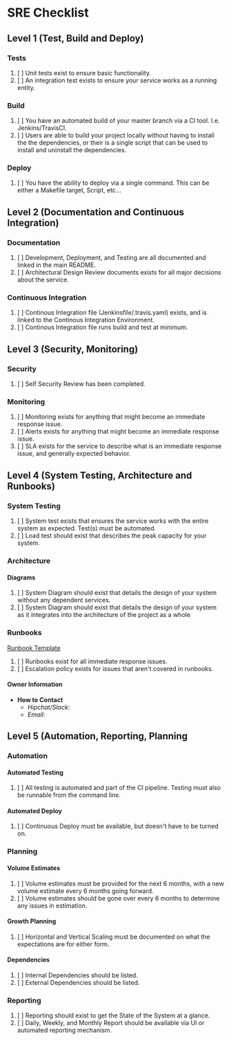 # SRE Checklist

## Level 1 (Test, Build and Deploy)

### Tests

1. [ ] Unit tests exist to ensure basic functionality.
2. [ ] An integration test exists to ensure your service works as a running entity.

### Build

1. [ ] You have an automated build of your master branch via a CI tool. I.e.
       Jenkins/TravisCI.
2. [ ] Users are able to build your project locally without having to install the
       the dependencies, or their is a single script that can be used to install and
       uninstall the dependencies.

### Deploy

1. [ ] You have the ability to deploy via a single command. This can be either a
       Makefile target, Script, etc...

## Level 2 (Documentation and Continuous Integration)

### Documentation

1. [ ] Development, Deployment, and Testing are all documented and linked in the main
       README.
2. [ ] Architectural Design Review documents exists for all major decisions about the
       service.

### Continuous Integration

1. [ ] Continous Integration file (Jenkinsfile/.travis.yaml) exists, and is linked to
       the Continous Integration Environment.
2. [ ] Continous Integration file runs build and test at minimum.

## Level 3 (Security, Monitoring)

### Security

1. [ ] Self Security Review has been completed.

### Monitoring

1. [ ] Monitoring exists for anything that might become an immediate response issue.
2. [ ] Alerts exists for anything that might become an immediate response issue.
3. [ ] SLA exists for the service to describe what is an immediate response issue,
       and generally expected behavior.

## Level 4 (System Testing, Architecture and Runbooks)

### System Testing

1. [ ] System test exists that ensures the service works with the entire system as
       expected. Test(s) must be automated.
2. [ ] Load test should exist that describes the peak capacity for your system.

### Architecture

#### Diagrams

1. [ ] System Diagram should exist that details the design of your system without
       any dependent services.
2. [ ] System Diagram should exist that details the design of your system as it
       integrates into the architecture of the project as a whole

### Runbooks

[Runbook Template]

1. [ ] Runbooks exist for all immediate response issues.
2. [ ] Escalation policy exists for issues that aren't covered in runbooks.

#### Owner Information

* __How to Contact__
  * _Hipchat/Slack_:
  * _Email_:

## Level 5 (Automation, Reporting, Planning

### Automation

#### Automated Testing

1. [ ] All testing is automated and part of the CI pipeline. Testing must also be
       runnable from the command line.

#### Automated Deploy

1. [ ] Continuous Deploy must be available, but doesn't have to be turned on.

### Planning

#### Volume Estimates

1. [ ] Volume estimates must be provided for the next 6 months, with a new volume
       estimate every 6 months going forward.
2. [ ] Volume estimates should be gone over every 6 months to determine any issues
       in estimation.

#### Growth Planning

1. [ ] Horizontal and Vertical Scaling must be documented on what the expectations
       are for either form.

#### Dependencies

1. [ ] Internal Dependencies should be listed.
2. [ ] External Dependencies should be listed.

### Reporting

1. [ ] Reporting should exist to get the State of the System at a glance.
2. [ ] Daily, Weekly, and Monthly Report should be available via UI or automated
       reporting mechanism.

[Runbook Template]: ./sre/runbooks/RunbookTemplate.md
